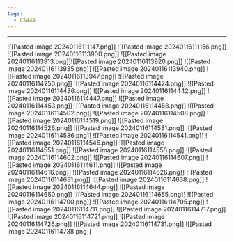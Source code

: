 ```yaml
---
tags:
  - CS444
---
```

---
![[Pasted image 20240116111147.png]]
![[Pasted image 20240116111156.png]]
![[Pasted image 20240116113900.png]]
![[Pasted image 20240116113913.png]]![[Pasted image 20240116113920.png]]
![[Pasted image 20240116113935.png]]
![[Pasted image 20240116113940.png]]
![[Pasted image 20240116113947.png]]
![[Pasted image 20240116114250.png]]
![[Pasted image 20240116114424.png]]
![[Pasted image 20240116114436.png]]
![[Pasted image 20240116114442.png]]
![[Pasted image 20240116114447.png]]
![[Pasted image 20240116114453.png]]
![[Pasted image 20240116114458.png]]
![[Pasted image 20240116114502.png]]
![[Pasted image 20240116114508.png]]
![[Pasted image 20240116114519.png]]
![[Pasted image 20240116114526.png]]
![[Pasted image 20240116114531.png]]
![[Pasted image 20240116114536.png]]
![[Pasted image 20240116114541.png]]
![[Pasted image 20240116114546.png]]
![[Pasted image 20240116114551.png]]
![[Pasted image 20240116114558.png]]
![[Pasted image 20240116114602.png]]
![[Pasted image 20240116114607.png]]
![[Pasted image 20240116114611.png]]
![[Pasted image 20240116114616.png]]
![[Pasted image 20240116114626.png]]
![[Pasted image 20240116114631.png]]
![[Pasted image 20240116114638.png]]
![[Pasted image 20240116114644.png]]
![[Pasted image 20240116114650.png]]
![[Pasted image 20240116114655.png]]
![[Pasted image 20240116114700.png]]
![[Pasted image 20240116114705.png]]
![[Pasted image 20240116114711.png]]
![[Pasted image 20240116114717.png]]
![[Pasted image 20240116114721.png]]
![[Pasted image 20240116114726.png]]
![[Pasted image 20240116114731.png]]
![[Pasted image 20240116114738.png]]
